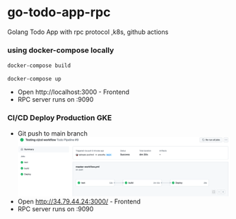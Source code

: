 # go-todo-app-rpc
Golang Todo App with rpc protocol ,k8s, github actions


### using docker-compose locally
```
docker-compose build
```
```
docker-compose up
```
* Open http://localhost:3000 - Frontend
* RPC server runs on :9090 


### CI/CD Deploy Production GKE
* Git push to main branch
![alt text](https://raw.githubusercontent.com/saivyas/golang-todo-ci-cd/main/assets/screenshots/cicd_workflow.png)
* Open http://34.79.44.24:3000/ - Frontend
* RPC server runs on :9090 



